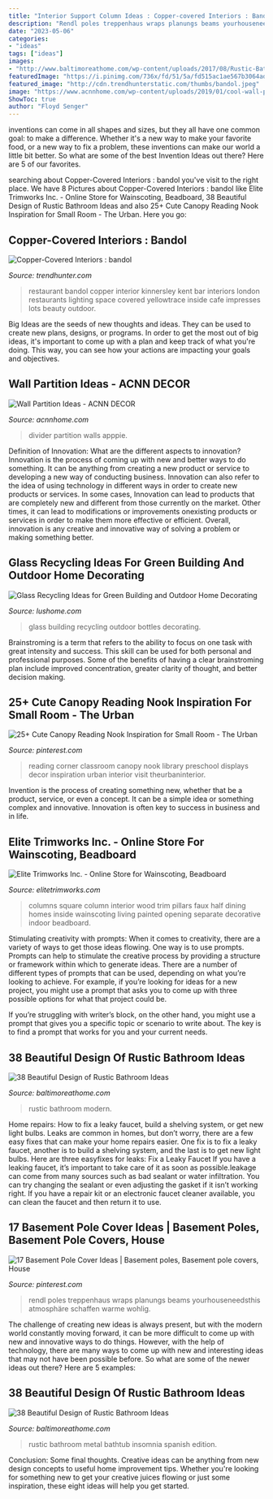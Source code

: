 ```yaml
---
title: "Interior Support Column Ideas : Copper-covered Interiors : Bandol"
description: "Rendl poles treppenhaus wraps planungs beams yourhouseneedsthis atmosphäre schaffen warme wohlig"
date: "2023-05-06"
categories:
- "ideas"
tags: ["ideas"]
images:
- "http://www.baltimoreathome.com/wp-content/uploads/2017/08/Rustic-Bathroom-Style-Modern-Chalet-Gross-Wood-Counter.jpg"
featuredImage: "https://i.pinimg.com/736x/fd/51/5a/fd515ac1ae567b3064ad7714a8f614b4.jpg"
featured_image: "http://cdn.trendhunterstatic.com/thumbs/bandol.jpeg"
image: "https://www.acnnhome.com/wp-content/uploads/2019/01/cool-wall-partition-ideas-of-100-dividers-ikea-sliding-curtain-room-dividers-339.jpg"
ShowToc: true
author: "Floyd Senger"
---
```



inventions can come in all shapes and sizes, but they all have one common goal: to make a difference. Whether it's a new way to make your favorite food, or a new way to fix a problem, these inventions can make our world a little bit better. So what are some of the best Invention Ideas out there? Here are 5 of our favorites.

	

		
searching about Copper-Covered Interiors : bandol you've visit to the right place. We have 8 Pictures about Copper-Covered Interiors : bandol like Elite Trimworks Inc. - Online Store for Wainscoting, Beadboard, 38 Beautiful Design of Rustic Bathroom Ideas and also 25+ Cute Canopy Reading Nook Inspiration for Small Room - The Urban. Here you go:
		
    
## Copper-Covered Interiors : Bandol

<img loading=lazy src="http://cdn.trendhunterstatic.com/thumbs/bandol.jpeg" onerror="this.onerror=null;this.src='https://tse4.mm.bing.net/th?id=OIP.ihpEwLvdEkv1NX000O2S_wHaLH&amp;pid=15.1';" alt="Copper-Covered Interiors : bandol">

_Source: trendhunter.com_

>restaurant bandol copper interior kinnersley kent bar interiors london restaurants lighting space covered yellowtrace inside cafe impresses lots beauty outdoor. 

	

Big Ideas are the seeds of new thoughts and ideas. They can be used to create new plans, designs, or programs. In order to get the most out of big ideas, it's important to come up with a plan and keep track of what you're doing. This way, you can see how your actions are impacting your goals and objectives.

    
## Wall Partition Ideas - ACNN DECOR

<img loading=lazy src="https://www.acnnhome.com/wp-content/uploads/2019/01/cool-wall-partition-ideas-of-100-dividers-ikea-sliding-curtain-room-dividers-339.jpg" onerror="this.onerror=null;this.src='https://tse4.mm.bing.net/th?id=OIP.R7WI_MKwja4SoPivV5n31gHaGW&amp;pid=15.1';" alt="Wall Partition Ideas - ACNN DECOR">

_Source: acnnhome.com_

>divider partition walls apppie. 

	

Definition of Innovation: What are the different aspects to innovation?
Innovation is the process of coming up with new and better ways to do something. It can be anything from creating a new product or service to developing a new way of conducting business. Innovation can also refer to the idea of using technology in different ways in order to create new products or services. In some cases, Innovation can lead to products that are completely new and different from those currently on the market. Other times, it can lead to modifications or improvements onexisting products or services in order to make them more effective or efficient. Overall, innovation is any creative and innovative way of solving a problem or making something better.

    
## Glass Recycling Ideas For Green Building And Outdoor Home Decorating

<img loading=lazy src="https://www.lushome.com/wp-content/uploads/2015/07/green-building-glass-bottles-6.jpg" onerror="this.onerror=null;this.src='https://tse2.mm.bing.net/th?id=OIP.J2onOPAiu5s7Ku-4q5J5YgHaJ_&amp;pid=15.1';" alt="Glass Recycling Ideas for Green Building and Outdoor Home Decorating">

_Source: lushome.com_

>glass building recycling outdoor bottles decorating. 

	

Brainstroming is a term that refers to the ability to focus on one task with great intensity and success. This skill can be used for both personal and professional purposes. Some of the benefits of having a clear brainstroming plan include improved concentration, greater clarity of thought, and better decision making.

    
## 25+ Cute Canopy Reading Nook Inspiration For Small Room - The Urban

<img loading=lazy src="https://i.pinimg.com/736x/0e/0f/56/0e0f56165f9263dfef3c6c897097f5b4.jpg" onerror="this.onerror=null;this.src='https://tse4.mm.bing.net/th?id=OIP.3OYJAt9GR1-Vv605vR3ibwHaJ6&amp;pid=15.1';" alt="25+ Cute Canopy Reading Nook Inspiration for Small Room - The Urban">

_Source: pinterest.com_

>reading corner classroom canopy nook library preschool displays decor inspiration urban interior visit theurbaninterior. 

	

Invention is the process of creating something new, whether that be a product, service, or even a concept. It can be a simple idea or something complex and innovative. Innovation is often key to success in business and in life.

    
## Elite Trimworks Inc. - Online Store For Wainscoting, Beadboard

<img loading=lazy src="http://www.elitetrimworks.com/skin1/images/gallery/square/showroom_hp.jpg" onerror="this.onerror=null;this.src='https://tse4.mm.bing.net/th?id=OIP.gdLFNxDMx8e4UEVeq2Jz6wAAAA&amp;pid=15.1';" alt="Elite Trimworks Inc. - Online Store for Wainscoting, Beadboard">

_Source: elitetrimworks.com_

>columns square column interior wood trim pillars faux half dining homes inside wainscoting living painted opening separate decorative indoor beadboard. 

	

Stimulating creativity with prompts:
When it comes to creativity, there are a variety of ways to get those ideas flowing. One way is to use prompts. Prompts can help to stimulate the creative process by providing a structure or framework within which to generate ideas.
There are a number of different types of prompts that can be used, depending on what you’re looking to achieve. For example, if you’re looking for ideas for a new project, you might use a prompt that asks you to come up with three possible options for what that project could be.

If you’re struggling with writer’s block, on the other hand, you might use a prompt that gives you a specific topic or scenario to write about. The key is to find a prompt that works for you and your current needs.

    
## 38 Beautiful Design Of Rustic Bathroom Ideas

<img loading=lazy src="http://www.baltimoreathome.com/wp-content/uploads/2017/08/Rustic-Bathroom-Style-Modern-Chalet-Gross-Wood-Counter.jpg" onerror="this.onerror=null;this.src='https://tse3.mm.bing.net/th?id=OIP.ESUju0ejlG8-HWp89b2G0AHaLI&amp;pid=15.1';" alt="38 Beautiful Design of Rustic Bathroom Ideas">

_Source: baltimoreathome.com_

>rustic bathroom modern. 

	

Home repairs: How to fix a leaky faucet, build a shelving system, or get new light bulbs.
Leaks are common in homes, but don’t worry, there are a few easy fixes that can make your home repairs easier. One fix is to fix a leaky faucet, another is to build a shelving system, and the last is to get new light bulbs. Here are three easyfixes for leaks: 
Fix a Leaky Faucet
If you have a leaking faucet, it’s important to take care of it as soon as possible.leakage can come from many sources such as bad sealant or water infiltration. You can try changing the sealant or even adjusting the gasket if it isn’t working right. If you have a repair kit or an electronic faucet cleaner available, you can clean the faucet and then return it to use.

    
## 17 Basement Pole Cover Ideas | Basement Poles, Basement Pole Covers, House

<img loading=lazy src="https://i.pinimg.com/736x/fd/51/5a/fd515ac1ae567b3064ad7714a8f614b4.jpg" onerror="this.onerror=null;this.src='https://tse1.mm.bing.net/th?id=OIP.nYFWc1BgrIEOJqLsXShRzwHaE-&amp;pid=15.1';" alt="17 Basement Pole Cover Ideas | Basement poles, Basement pole covers, House">

_Source: pinterest.com_

>rendl poles treppenhaus wraps planungs beams yourhouseneedsthis atmosphäre schaffen warme wohlig. 

	

The challenge of creating new ideas is always present, but with the modern world constantly moving forward, it can be more difficult to come up with new and innovative ways to do things. However, with the help of technology, there are many ways to come up with new and interesting ideas that may not have been possible before. So what are some of the newer ideas out there? Here are 5 examples: 

    
## 38 Beautiful Design Of Rustic Bathroom Ideas

<img loading=lazy src="http://www.baltimoreathome.com/wp-content/uploads/2017/08/Rustic-Bathroom-Metal-Bathtub-Rural-Design.jpg" onerror="this.onerror=null;this.src='https://tse1.mm.bing.net/th?id=OIP.3gmoidt2vCBpQpqgB-JUuQHaJ2&amp;pid=15.1';" alt="38 Beautiful Design of Rustic Bathroom Ideas">

_Source: baltimoreathome.com_

>rustic bathroom metal bathtub insomnia spanish edition. 

	

Conclusion: Some final thoughts.
Creative ideas can be anything from new design concepts to useful home improvement tips. Whether you're looking for something new to get your creative juices flowing or just some inspiration, these eight ideas will help you get started.

